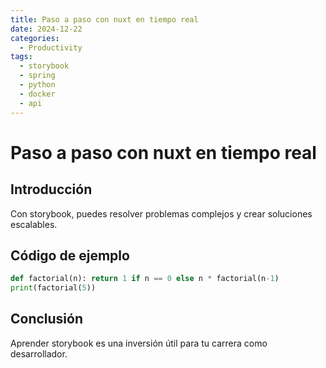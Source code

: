 ```yaml
---
title: Paso a paso con nuxt en tiempo real
date: 2024-12-22
categories:
  - Productivity
tags:
  - storybook
  - spring
  - python
  - docker
  - api
---
```


# Paso a paso con nuxt en tiempo real

## Introducción

Con storybook, puedes resolver problemas complejos y crear soluciones escalables.

## Código de ejemplo

```python
def factorial(n): return 1 if n == 0 else n * factorial(n-1)
print(factorial(5))
```

## Conclusión

Aprender storybook es una inversión útil para tu carrera como desarrollador.
